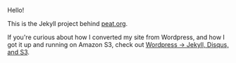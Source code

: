 Hello!

This is the Jekyll project behind [peat.org](http://peat.org/).

If you're curious about how I converted my site from Wordpress, and how I got it up and running on Amazon S3, check out [Wordpress &rarr; Jekyll, Disqus, and S3](http://peat.org/2013/01/21/wordpress-jekyll-disqus-s3/).

